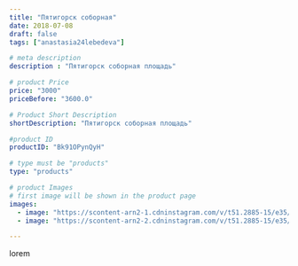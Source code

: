 ```yaml
---
title: "Пятигорск соборная"
date: 2018-07-08
draft: false
tags: ["anastasia24lebedeva"]

# meta description
description : "Пятигорск соборная площадь"

# product Price
price: "3000"
priceBefore: "3600.0"

# Product Short Description
shortDescription: "Пятигорск соборная площадь"

#product ID
productID: "Bk91OPynQyH"

# type must be "products"
type: "products"

# product Images
# first image will be shown in the product page
images:
  - image: "https://scontent-arn2-1.cdninstagram.com/v/t51.2885-15/e35/36113488_466015933845367_4428536440988631040_n.jpg?se=8&tp=1&_nc_ht=scontent-arn2-1.cdninstagram.com&_nc_cat=107&_nc_ohc=WwO90RX6QY4AX8huOkO&ccb=7-4&oh=b538a258ce7329dd180b0b21a862b928&oe=6083D09B&ig_cache_key=MTgxODg0Mzc1MzE4NDc1MzczMQ%3D%3D.2-ccb7-4"
  - image: "https://scontent-arn2-2.cdninstagram.com/v/t51.2885-15/e35/36113616_1094795280679484_747211433468493824_n.jpg?se=8&tp=1&_nc_ht=scontent-arn2-2.cdninstagram.com&_nc_cat=108&_nc_ohc=CPZbsiM0BzEAX-DOg49&ccb=7-4&oh=49de4d922c7485bfcd10832aadf18f1a&oe=6082B3C3&ig_cache_key=MTgxODg0Mzc2Mzc4NzgwNzYyMQ%3D%3D.2-ccb7-4"

---
```

lorem

